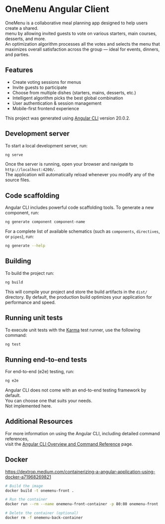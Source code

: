 # OneMenu Angular Client

OneMenu is a collaborative meal planning app designed to help users create a shared.  
menu by allowing invited guests to vote on various starters, main courses, desserts, and more.  
An optimization algorithm processes all the votes and selects the menu that  
maximizes overall satisfaction across the group — ideal for events, dinners, and parties.

## Features

- Create voting sessions for menus
- Invite guests to participate
- Choose from multiple dishes (starters, mains, desserts, etc.)
- Intelligent algorithm picks the best global combination
- User authentication & session management
- Mobile-first frontend experience

This project was generated using [Angular CLI](https://github.com/angular/angular-cli) version 20.0.2.

## Development server

To start a local development server, run:

```bash
ng serve
```

Once the server is running, open your browser and navigate to `http://localhost:4200/`.  
The application will automatically reload whenever you modify any of the source files.

## Code scaffolding

Angular CLI includes powerful code scaffolding tools. To generate a new component, run:

```bash
ng generate component component-name
```

For a complete list of available schematics (such as `components`, `directives`, or `pipes`), run:

```bash
ng generate --help
```

## Building

To build the project run:

```bash
ng build
```

This will compile your project and store the build artifacts in the `dist/` directory. By default, the production build optimizes your application for performance and speed.

## Running unit tests

To execute unit tests with the [Karma](https://karma-runner.github.io) test runner, use the following command:

```bash
ng test
```

## Running end-to-end tests

For end-to-end (e2e) testing, run:

```bash
ng e2e
```

Angular CLI does not come with an end-to-end testing framework by default.  
You can choose one that suits your needs.  
Not implemented here.

## Additional Resources

For more information on using the Angular CLI, including detailed command references,  
visit the [Angular CLI Overview and Command Reference](https://angular.dev/tools/cli) page.

## Docker

<https://dextrop.medium.com/containerizing-a-angular-application-using-docker-a71968269821>

```bash
# Build the image
docker build -t onemenu-front .

# Run the container
docker run --rm --name onemenu-front-container -p 80:80 onemenu-front

# Delete the container (optional)
docker rm -f onemenu-back-container 
```
